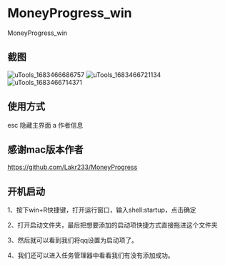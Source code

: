 <!--
 * @Author: weiekko weiekko@gmail.com
 * @Date: 2023-04-08 19:52:07
 * @LastEditors: weiekko weiekko@gmail.com
 * @LastEditTime: 2023-05-19 23:02:35
 * @FilePath: \MoneyProgress_win\README.md
 * @Description: 
 * 
 * Copyright (c) 2023 by weiekko weiekko@gmail.com, All Rights Reserved. 
-->
# MoneyProgress_win
MoneyProgress_win
## 截图
![uTools_1683466686757](https://user-images.githubusercontent.com/81625961/236680926-2b2a745f-36f1-4745-8d14-fe6c7095b207.png)
![uTools_1683466721134](https://user-images.githubusercontent.com/81625961/236680921-2770f18e-b8aa-4488-9084-938c7faaa3ab.png)
![uTools_1683466714371](https://user-images.githubusercontent.com/81625961/236680925-66f33ac4-f0a0-43ab-92a5-e57878ac3b0b.png)


## 使用方式

esc 隐藏主界面
a 作者信息

## 感谢mac版本作者
https://github.com/Lakr233/MoneyProgress


## 开机启动

1、按下win+R快捷键，打开运行窗口，输入shell:startup，点击确定

2、打开启动文件夹，最后把想要添加的启动项快捷方式直接拖进这个文件夹

3、然后就可以看到我们将qq设置为启动项了。

4、我们还可以进入任务管理器中看看我们有没有添加成功。
